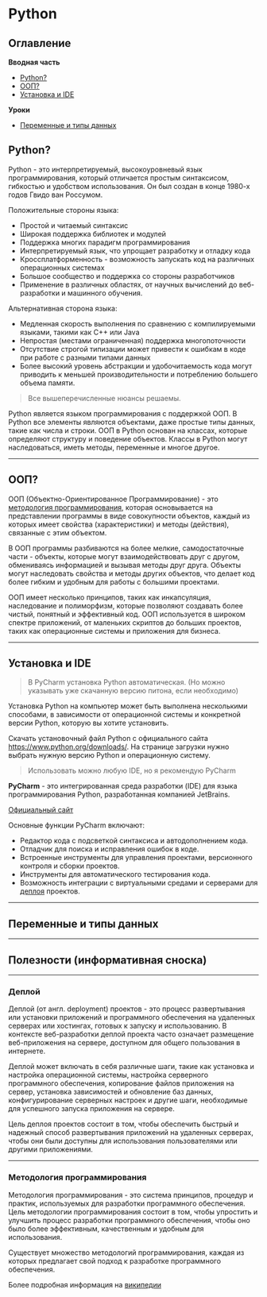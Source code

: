 # Python

## Оглавление
**Вводная часть**
- [Python?](#python?)
- [ООП?](#ООП?)
- [Установка и IDE](#Установка-и-IDE)

**Уроки**
- [Переменные и типы данных](#Переменные-и-типы-данных)


## Python?
Python - это интерпретируемый, высокоуровневый язык программирования, который отличается простым синтаксисом, гибкостью и удобством использования. Он был создан в конце 1980-х годов Гвидо ван Россумом.

Положительные стороны языка:
- Простой и читаемый синтаксис
- Широкая поддержка библиотек и модулей
- Поддержка многих парадигм программирования
- Интерпретируемый язык, что упрощает разработку и отладку кода
- Кроссплатформенность - возможность запускать код на различных операционных системах
- Большое сообщество и поддержка со стороны разработчиков
- Применение в различных областях, от научных вычислений до веб-разработки и машинного обучения.

Альтернативная сторона языка:
- Медленная скорость выполнения по сравнению с компилируемыми языками, такими как C++ или Java
- Непростая (местами ограниченная) поддержка многопоточности
- Отсутствие строгой типизации может привести к ошибкам в коде при работе с разными типами данных
- Более высокий уровень абстракции и удобочитаемость кода могут приводить к меньшей производительности и потреблению большего объема памяти.

> Все вышеперечисленные нюансы решаемы.

Python является языком программирования с поддержкой ООП. В Python все элементы являются объектами, даже простые типы данных, такие как числа и строки. ООП в Python основан на классах, которые определяют структуру и поведение объектов. Классы в Python могут наследоваться, иметь методы, переменные и многое другое.

___
## ООП?

ООП (Объектно-Ориентированное Программирование) - это [методология программирования](#Mетодология-программирования), которая основывается на представлении программы в виде совокупности объектов, каждый из которых имеет свойства (характеристики) и методы (действия), связанные с этим объектом.

В ООП программы разбиваются на более мелкие, самодостаточные части - объекты, которые могут взаимодействовать друг с другом, обмениваясь информацией и вызывая методы друг друга. Объекты могут наследовать свойства и методы других объектов, что делает код более гибким и удобным для работы с большими проектами.

ООП имеет несколько принципов, таких как инкапсуляция, наследование и полиморфизм, которые позволяют создавать более чистый, понятный и эффективный код. ООП используется в широком спектре приложений, от маленьких скриптов до больших проектов, таких как операционные системы и приложения для бизнеса.

___
## Установка и IDE

> В PyCharm установка Python автоматическая. (Но можно указывать уже скачанную версию питона, если необходимо)

Установка Python на компьютер может быть выполнена несколькими способами, в зависимости от операционной системы и конкретной версии Python, которую вы хотите установить.

Скачать установочный файл Python с официального сайта https://www.python.org/downloads/. На странице загрузки нужно выбрать нужную версию Python и операционную систему.

> Использовать можно любую IDE, но я рекомендую PyCharm

**PyCharm** - это интегрированная среда разработки (IDE) для языка программирования Python, разработанная компанией JetBrains.

[Официальный сайт](https://www.jetbrains.com/pycharm/)

Основные функции PyCharm включают:

- Редактор кода с подсветкой синтаксиса и автодополнением кода.
- Отладчик для поиска и исправления ошибок в коде.
- Встроенные инструменты для управления проектами, версионного контроля и сборки проектов.
- Инструменты для автоматического тестирования кода.
- Возможность интеграции с виртуальными средами и серверами для [деплоя](#Деплой) проектов.

___
## Переменные и типы данных

___
## Полезности (информативная сноска)
___
### Деплой

Деплой (от англ. deployment) проектов - это процесс развертывания или установки приложений и программного обеспечения на удаленных серверах или хостингах, готовых к запуску и использованию. В контексте веб-разработки деплой проекта часто означает размещение веб-приложения на сервере, доступном для общего пользования в интернете.

Деплой может включать в себя различные шаги, такие как установка и настройка операционной системы, настройка серверного программного обеспечения, копирование файлов приложения на сервер, установка зависимостей и обновление баз данных, конфигурирование серверных настроек и другие шаги, необходимые для успешного запуска приложения на сервере.

Цель деплоя проектов состоит в том, чтобы обеспечить быстрый и надежный способ развертывания приложений на удаленных серверах, чтобы они были доступны для использования пользователями или другими приложениями.

___
### Mетодология программирования

Методология программирования - это система принципов, процедур и практик, используемых для разработки программного обеспечения. Цель методологии программирования состоит в том, чтобы упростить и улучшить процесс разработки программного обеспечения, чтобы оно было более эффективным, качественным и удобным для использования.

Существует множество методологий программирования, каждая из которых предлагает свой подход к разработке программного обеспечения. 


Более подробная информация на [википедии](https://ru.wikipedia.org/wiki/%D0%9C%D0%B5%D1%82%D0%BE%D0%B4%D0%BE%D0%BB%D0%BE%D0%B3%D0%B8%D1%8F_%D0%BF%D1%80%D0%BE%D0%B3%D1%80%D0%B0%D0%BC%D0%BC%D0%B8%D1%80%D0%BE%D0%B2%D0%B0%D0%BD%D0%B8%D1%8F)



